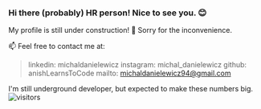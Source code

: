 ### Hi there (probably) HR person! Nice to see you. 😊 
My profile is still under construction! 🔧
Sorry for the inconvenience.

📫 Feel free to contact me at: 

> linkedin: michaldanielewicz
> instagram: michal_danielewicz
> github: anishLearnsToCode
> mailto: michaldanielewicz94@gmail.com

I'm still underground developer, but expected to make these numbers big.
![visitors](https://visitor-badge.glitch.me/badge?page_id=michaldanielewicz.visitor-badge)
